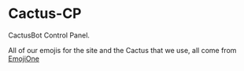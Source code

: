 # Cactus-CP

CactusBot Control Panel.

All of our emojis for the site and the Cactus that we use, all come from [EmojiOne](http://emojione.com/)

